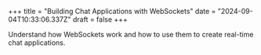 +++
title = "Building Chat Applications with WebSockets"
date = "2024-09-04T10:33:06.337Z"
draft = false
+++

Understand how WebSockets work and how to use them to create real-time chat applications.
        